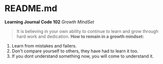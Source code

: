 # README.md
**Learning Journal Code 102**
*Growth MindSet* 
> It is believing in your own ability to continue to learn and grow through hard work and dedication.
**How to remain in a growth mindset:**
1. Learn from mistakes and failers.
2. Don't compare yourself to others, they have had to learn it too.
3. If you dont understand something now, you will come to understand it.
